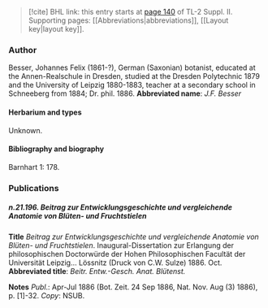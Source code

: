 > [!cite] BHL link: this entry starts at [page 140](https://www.biodiversitylibrary.org/page/33265337) of TL-2 Suppl. II.
> Supporting pages: [[Abbreviations|abbreviations]], [[Layout key|layout key]].

### Author

Besser, Johannes Felix (1861-?), German (Saxonian) botanist, educated at the Annen-Realschule in Dresden, studied at the Dresden Polytechnic 1879 and the University of Leipzig 1880-1883, teacher at a secondary school in Schneeberg from 1884; Dr. phil. 1886. 
**Abbreviated name**: *J.F. Besser*

#### Herbarium and types

Unknown.

#### Bibliography and biography

Barnhart 1: 178.

### Publications

##### n.21.196. Beitrag zur Entwicklungsgeschichte und vergleichende Anatomie von Blüten- und Fruchtstielen

**Title**
*Beitrag zur Entwicklungsgeschichte und vergleichende Anatomie von Blüten- und Fruchtstielen*. Inaugural-Dissertation zur Erlangung der philosophischen Doctorwürde der Hohen Philosophischen Facultät der Universität Leipzig... Lössnitz (Druck von C.W. Sulze) 1886. Oct.
**Abbreviated title**: *Beitr. Entw.-Gesch. Anat. Blütenst.*

**Notes**
*Publ*.: Apr-Jul 1886 (Bot. Zeit. 24 Sep 1886, Nat. Nov. Aug (3) 1886), p. \[1\]-32. *Copy*: NSUB.

